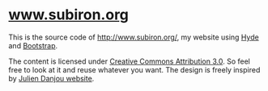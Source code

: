 # www.subiron.org

This is the source code of <http://www.subiron.org/>, my website using [Hyde][hyde] and [Bootstrap][bootstrap].

The content is licensed under [Creative Commons Attribution 3.0][cc]. So feel free to look at it and reuse whatever you want.
The design is freely inspired by [Julien Danjou website][juliendanjou].

[hyde]: http://ringce.com/hyde
[bootstrap]: http://twitter.github.io/bootstrap/
[cc]: http://creativecommons.org/licenses/by/3.0/
[juliendanjou]: http://julien.danjou.info/
